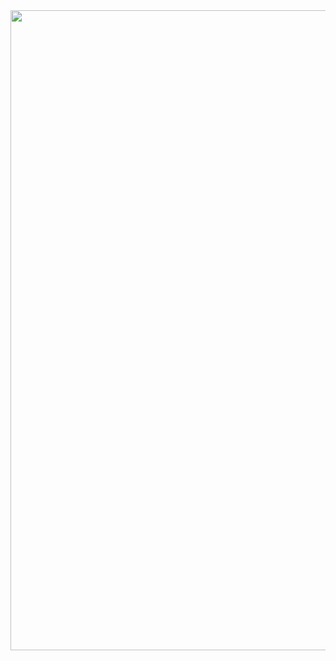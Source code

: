 <div align="center">

<img width="1536" height="1024" alt="lailani-thumbnail" src="https://github.com/user-attachments/assets/51395d1e-3145-484a-af5e-d52cfc1727f8" />

</div>
